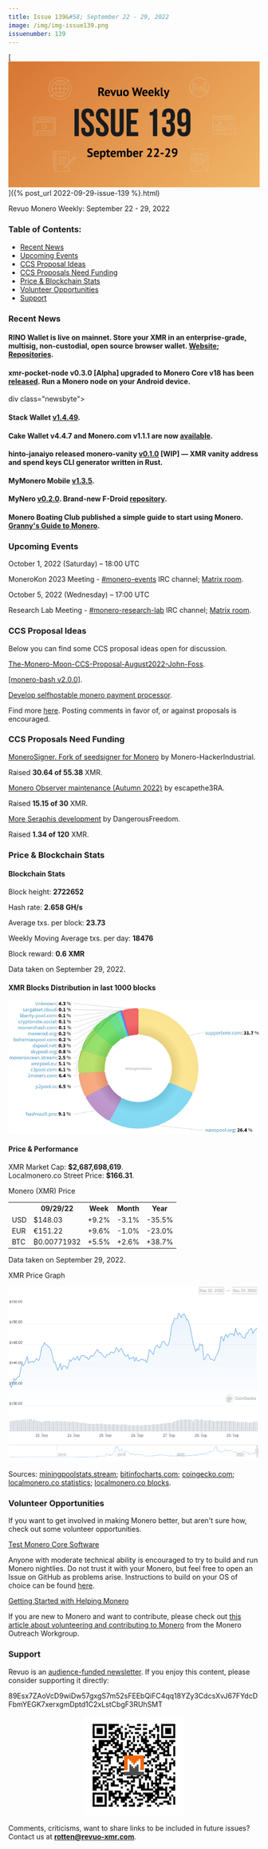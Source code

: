 ```yaml
---
title: Issue 139&#58; September 22 - 29, 2022
image: /img/img-issue139.png
issuenumber: 139
---
```

[<img src="/img/img-issue139.png" alt="Revuo Monero Weekly #139 Slide" class="img-lead">]({% post_url 2022-09-29-issue-139 %}.html)

<p class="text-lead">Revuo Monero Weekly: September 22 - 29, 2022</p>
<!--more-->

<h3>Table of Contents:</h3>
<ul class="contents">
    <li><a href="#news">Recent News</a></li>
    <li><a href="#events">Upcoming Events</a></li>
    <li><a href="#ideas">CCS Proposal Ideas</a></li>
    <li><a href="#proposals">CCS Proposals Need Funding</a></li>
    <li><a href="#stats">Price & Blockchain Stats</a></li>
    <li><a href="#volunteer">Volunteer Opportunities</a></li>
    <li><a href="#support">Support</a></li>
</ul>

<h3 id="news">Recent News</h3>

<div class="newsbyte">
    <h4>RINO Wallet is live on mainnet. Store your XMR in an enterprise-grade, multisig, non-custodial, open source browser wallet. <a href="https://rino.io/" target="_blank">Website</a>; <a href="https://github.com/rino-wallet/" target="_blank">Repositories</a>.</h4>
</div>

<div class="newsbyte">
    <h4>xmr-pocket-node v0.3.0 [Alpha] upgraded to Monero Core v18 has been <a href="https://github.com/CryptoGrampy/xmr-pocket-node/releases/tag/v0.3.0-alpha" target="_blank">released</a>. Run a Monero node on your Android device.</h4>
</div>

div class="newsbyte">
    <h4>Stack Wallet <a href="https://github.com/cypherstack/stack_wallet/releases/tag/build_0064" target="_blank">v1.4.49</a>.</h4>
</div>

<div class="newsbyte">
    <h4>Cake Wallet v4.4.7 and Monero.com v1.1.1 are now <a href="https://github.com/cake-tech/cake_wallet/releases/tag/v4.4.7" target="_blank">available</a>.</h4>
</div>

<div class="newsbyte">
    <h4>hinto-janaiyo released monero-vanity <a href="https://github.com/hinto-janaiyo/monero-vanity/releases/tag/v0.1.0" target="_blank">v0.1.0</a> [WIP] — XMR vanity address and spend keys CLI generator written in Rust.</h4>
</div>

<div class="newsbyte">
    <h4>MyMonero Mobile <a href="https://github.com/mymonero/mymonero-mobile/releases/tag/v1.3.5" target="_blank">v1.3.5</a>.</h4>
</div>

<div class="newsbyte">
    <h4>MyNero <a href="https://github.com/pokkst/monero-wallet/releases/tag/0.2.0" target="_blank">v0.2.0</a>. Brand-new F-Droid <a href="https://mynero.net/fdroid/repo/" target="_blank">repository</a>.</h4>
</div>

<div class="newsbyte">
    <h4>Monero Boating Club published a simple guide to start using Monero. <a href="https://moneroboating.com/guide/" target="_blank">Granny's Guide to Monero</a>.</h4>
</div>

<h3 id="events">Upcoming Events</h3>

<div class="event">
    <p class="date" markdown="1">October 1, 2022 (Saturday) – 18:00 UTC</p>
    <p markdown="1">MoneroKon 2023 Meeting - <a href="irc://irc.libera.chat/#monero-events" target="_blank">#monero-events</a> IRC channel; <a href="https://matrix.to/#/#monero-events:monero.social" target="_blank">Matrix room</a>.</p>
</div>

<div class="event">
    <p class="date" markdown="1">October 5, 2022 (Wednesday) – 17:00 UTC</p>
    <p markdown="1">Research Lab Meeting - <a href="irc://irc.libera.chat/#monero-research-lab" target="_blank">#monero-research-lab</a> IRC channel; <a href="https://matrix.to/#/#monero-research-lab:monero.social" target="_blank">Matrix room</a>.</p>
</div>

<h3 id="ideas">CCS Proposal Ideas</h3>

<p>Below you can find some CCS proposal ideas open for discussion.</p>

<div class="proposal">
<p><a href="https://repo.getmonero.org/monero-project/ccs-proposals/-/merge_requests/336" target="_blank">The-Monero-Moon-CCS-Proposal-August2022-John-Foss</a>.</p>
</div>

<div class="proposal">
<p><a href="https://repo.getmonero.org/monero-project/ccs-proposals/-/merge_requests/333" target="_blank">[monero-bash v2.0.0]</a>.</p>
</div>

<div class="proposal">
<p><a href="https://repo.getmonero.org/monero-project/ccs-proposals/-/merge_requests/345" target="_blank">Develop selfhostable monero payment processor</a>.</p>
</div>

<div class="proposal">
<p>Find more <a href="https://ccs.getmonero.org/ideas/" target="_blank">here</a>. Posting comments in favor of, or against proposals is encouraged.</p>
</div>

<h3 id="proposals">CCS Proposals Need Funding</h3>

<div class="proposal">
    <p><a href="https://ccs.getmonero.org/proposals/MoneroSigner.html" target="_blank">MoneroSigner. Fork of seedsigner for Monero</a> by Monero-HackerIndustrial.</p>
    <p>Raised <b>30.64 of 55.38</b> XMR.</p>
</div>

<div class="proposal">
    <p><a href="https://ccs.getmonero.org/proposals/escapethe3ra-monero-observer-maintenance-autumn-2022.html" target="_blank">Monero Observer maintenance (Autumn 2022)</a> by escapethe3RA.</p>
    <p>Raised <b>15.15 of 30</b> XMR.</p>
</div>

<div class="proposal">
    <p><a href="https://ccs.getmonero.org/proposals/dangerousfreedom-Seraphis-audit-and-wallet.html" target="_blank">More Seraphis development</a> by DangerousFreedom.</p>
    <p>Raised <b>1.34 of 120</b> XMR.</p>
</div>

<h3 id="stats">Price & Blockchain Stats</h3>

<h4 class="stat">Blockchain Stats</h4>

<div class="bcstats">
    <p>Block height: <b>2722652</b></p>
    <p>Hash rate: <b>2.658 GH/s</b></p>
    <p>Average txs. per block: <b>23.73</b></p>
    <p>Weekly Moving Average txs. per day: <b>18476</b></p>
    <p>Block reward: <b>0.6 XMR</b></p>
</div>
<p class="note">Data taken on September 29, 2022.</p>

<h4 class="stat">XMR Blocks Distribution in last 1000 blocks</h4>
<p><img src="/img/hashrate-pool-distribution-0929.png" alt="Hashrate Pool Distribution Pie Chart"/></p>

<h4 class="stat" id="price-stat">Price & Performance</h4>

<div class="price-intro">XMR Market Cap: <b>$2,687,698,619</b>.<br/>Localmonero.co Street Price: <b>$166.31</b>.</div>

<p class="table-title">Monero (XMR) Price</p>
<table class="price-table">
  <tr class="row1">
    <th></th>
    <th>09/29/22</th>
    <th>Week</th>
    <th>Month</th>
    <th>Year</th>
  </tr>
  <tr>
    <td data-th="XMR to">USD</td>
    <td data-th="09/29/22">$148.03</td>
    <td data-th="Week" class="green">+9.2%</td>
    <td data-th="Month" class="red">-3.1%</td>
    <td data-th="Year" class="red">-35.5%</td>
  </tr>
  <tr class="row3">
    <td data-th="XMR to">EUR</td>
    <td data-th="09/29/22">€151.22</td>
    <td data-th="Week" class="green">+9.6%</td>
    <td data-th="Month" class="red">-1.0%</td>
    <td data-th="Year" class="red">-23.0%</td>
  </tr>
  <tr>
    <td data-th="XMR to">BTC</td>
    <td data-th="09/29/22">₿0.00771932</td>
    <td data-th="Week" class="green">+5.5%</td>
    <td data-th="Month" class="green">+2.6%</td>
    <td data-th="Year" class="green">+38.7%</td>
  </tr>
</table>
<p class="note">Data taken on September 29, 2022.</p>

<p class="table-title">XMR Price Graph</p>

![XMR Price Graph 09/22/22-09/29/22](/img/weekly-chart-0929.png "XMR Price Graph 09/22/22-09/29/22")

Sources: <a href="https://miningpoolstats.stream/monero" target="_blank">miningpoolstats.stream</a>; <a href="https://bitinfocharts.com/monero/" target="_blank">bitinfocharts.com</a>; <a href="https://www.coingecko.com/en/coins/monero" target="_blank">coingecko.com</a>; <a href="https://localmonero.co/statistics" target="_blank">localmonero.co statistics</a>; <a href="https://localmonero.co/blocks" target="_blank">localmonero.co blocks</a>.

<h3 id="volunteer">Volunteer Opportunities</h3>

<p>If you want to get involved in making Monero better, but aren't sure how, check out some volunteer opportunities.</p>

<div class="newsbyte">
    <p class="date"><a href="https://github.com/monero-project/monero" target="_blank">Test Monero Core Software</a></p>
    <p>Anyone with moderate technical ability is encouraged to try to build and run Monero nightlies. Do not trust it with your Monero, but feel free to open an Issue on GitHub as problems arise. Instructions to build on your OS of choice can be found <a href="https://github.com/monero-project/monero#compiling-monero-from-source" target="_blank">here</a>. </p>
</div>

<div class="newsbyte">
    <p class="date"><a href="https://github.com/monero-project/monero" target="_blank">Getting Started with Helping Monero</a></p>
    <p>If you are new to Monero and want to contribute, please check out <a href="https://www.monerooutreach.org/stories/getting-started-helping-monero.php" target="_blank">this article about volunteering and contributing to Monero</a> from the Monero Outreach Workgroup. </p>
</div>

<h3 id="support">Support</h3>

<p markdown="1">Revuo is an <a href="https://revuo-xmr.com/support/">audience-funded newsletter</a>. If you enjoy this content, please consider supporting it directly:</p>

<p class="address" markdown="1">89Esx7ZAoVcD9wiDw57gxgS7m52sFEEbQiFC4qq18YZy3CdcsXvJ67FYdcDFbmYEGK7xerxgmDptd1C2xLstCbgF3RUhSMT</p>

<p><center><a href="monero:89Esx7ZAoVcD9wiDw57gxgS7m52sFEEbQiFC4qq18YZy3CdcsXvJ67FYdcDFbmYEGK7xerxgmDptd1C2xLstCbgF3RUhSMT" class="qr"><img src="/img/donate-monero.jpg" style="max-width: 200px;"/></a></center></p>

Comments, criticisms, want to share links to be included in future issues? Contact us at **rotten@revuo-xmr.com**.
